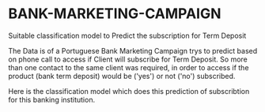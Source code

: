 # BANK-MARKETING-CAMPAIGN
Suitable classification model to Predict the subscription for Term Deposit

The Data is of a Portuguese Bank Marketing Campaign trys to predict based on phone call to access if Client will subscribe for Term Deposit.
So more than one contact to the same client was required, in order to access if the product (bank term deposit) would be ('yes') or not ('no') subscribed. 

Here is the classification model which does this prediction of subscribtion for this banking institution.
